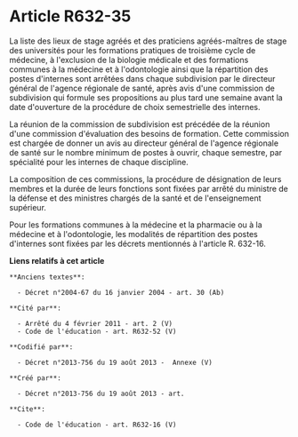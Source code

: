 # Article R632-35

La liste des lieux de stage agréés et des praticiens agréés-maîtres de stage des universités pour les formations pratiques de
troisième cycle de médecine, à l'exclusion de la biologie médicale et des formations communes à la médecine et à
l'odontologie ainsi que la répartition des postes d'internes sont arrêtées dans chaque subdivision par le directeur général
de l'agence régionale de santé, après avis d'une commission de subdivision qui formule ses propositions au plus tard une
semaine avant la date d'ouverture de la procédure de choix semestrielle des internes. 

La réunion de la commission de subdivision est précédée de la réunion d'une commission d'évaluation des besoins de formation.
Cette commission est chargée de donner un avis au directeur général de l'agence régionale de santé sur le nombre minimum de
postes à ouvrir, chaque semestre, par spécialité pour les internes de chaque discipline. 

La composition de ces commissions, la procédure de désignation de leurs membres et la durée de leurs fonctions sont fixées
par arrêté du ministre de la défense et des ministres chargés de la santé et de l'enseignement supérieur. 

Pour les formations communes à la médecine et la pharmacie ou à la médecine et à l'odontologie, les modalités de répartition
des postes d'internes sont fixées par les décrets mentionnés à l'article R. 632-16.

**Liens relatifs à cet article**

	**Anciens textes**:

	  - Décret n°2004-67 du 16 janvier 2004 - art. 30 (Ab)

	**Cité par**:

	  - Arrêté du 4 février 2011 - art. 2 (V)
	  - Code de l'éducation - art. R632-52 (V)

	**Codifié par**:

	  - Décret n°2013-756 du 19 août 2013 -  Annexe (V)

	**Créé par**:

	  - Décret n°2013-756 du 19 août 2013 - art.

	**Cite**:

	  - Code de l'éducation - art. R632-16 (V)
